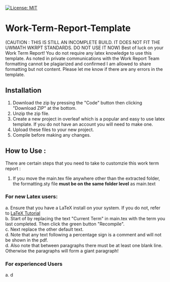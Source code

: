 [![License: MIT](https://img.shields.io/badge/License-MIT-yellow.svg)](hhttps://raw.githubusercontent.com/kj3moraes/mathWorkReportTemplate/main/LICENSE)

# Work-Term-Report-Template

(CAUTION : THIS IS STILL AN INCOMPLETE BUILD. IT DOES NOT FIT THE UWMATH WKRPT STANDARDS. DO NOT USE IT NOW)
Best of luck on your Work Term Report! You do not require any latex knowledge to use this template. As noted in private communications with the Work Report Team formatting cannot be plagiarized and confirmed I am allowed to share formatting but not content. Please let me know if there are any errors in the template. 

## Installation

1. Download the zip by pressing the "Code" button then clicking "Download ZIP" at the bottom. 
2. Unzip the zip file.
3. Create a new project in overleaf which is a popular and easy to use latex template. If you do not have an account you will need to make one. 
4. Upload these files to your new project.
5. Compile before making any changes. 

## How to Use :
There are certain steps that you need to take to customzie this work term report :
1. If you move the main.tex file anywhere other than the extracted folder, the formatting.sty file **must be on the same folder level** as main.text  
### For new Latex users:

a. Ensure that you have a LaTeX install on your system. If you do not, refer to [LaTeX Tutorial](https://latex-tutorial.com/tutorials/)   
b. Start of by replacing the text "Current Term" in main.tex with the term you last completed. Then click the green button "Recompile".   
c. Next replace the other default text.   
d. Note that any text following a percentage sign is a comment and will not be shown in the pdf.   
d. Also note that between paragraphs there must be at least one blank line. Otherwise the paragraphs will form a giant paragraph!  

### For experienced Users 
a. d
